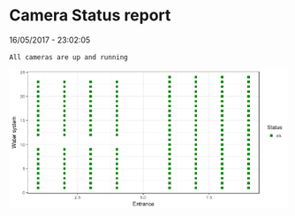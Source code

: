 Camera Status report
================
16/05/2017 - 23:02:05

    All cameras are up and running

![](camreport_files/figure-markdown_github/unnamed-chunk-2-1.png)
